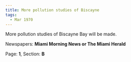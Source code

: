 ```yaml
---  
title: More pollution studies of Biscayne  
tags:  
  - Mar 1970  
---  
```

  
More pollution studies of Biscayne Bay will be made.  
  
Newspapers: **Miami Morning News or The Miami Herald**  
  
Page: **1**, Section: **B** 
